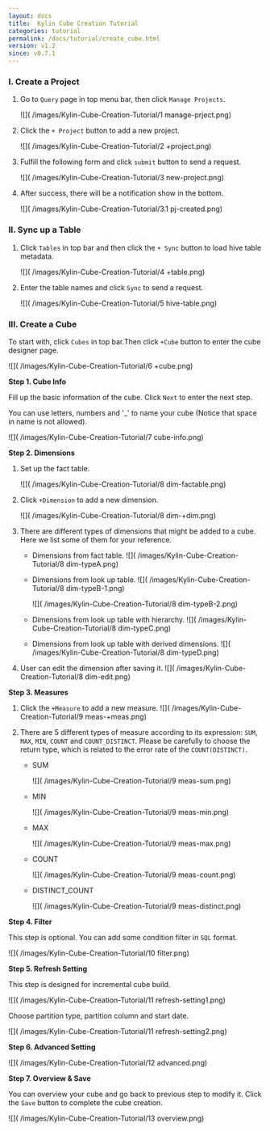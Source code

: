 ```yaml
---
layout: docs
title:  Kylin Cube Creation Tutorial
categories: tutorial
permalink: /docs/tutorial/create_cube.html
version: v1.2
since: v0.7.1
---
```

  
  
### I. Create a Project
1. Go to `Query` page in top menu bar, then click `Manage Projects`.

   ![]( /images/Kylin-Cube-Creation-Tutorial/1 manage-prject.png)

2. Click the `+ Project` button to add a new project.

   ![]( /images/Kylin-Cube-Creation-Tutorial/2 +project.png)

3. Fulfill the following form and click `submit` button to send a request.

   ![]( /images/Kylin-Cube-Creation-Tutorial/3 new-project.png)

4. After success, there will be a notification show in the bottom.

   ![]( /images/Kylin-Cube-Creation-Tutorial/3.1 pj-created.png)

### II. Sync up a Table
1. Click `Tables` in top bar and then click the `+ Sync` button to load hive table metadata.

   ![]( /images/Kylin-Cube-Creation-Tutorial/4 +table.png)

2. Enter the table names and click `Sync` to send a request.

   ![]( /images/Kylin-Cube-Creation-Tutorial/5 hive-table.png)

### III. Create a Cube
To start with, click `Cubes` in top bar.Then click `+Cube` button to enter the cube designer page.

![]( /images/Kylin-Cube-Creation-Tutorial/6 +cube.png)

**Step 1. Cube Info**

Fill up the basic information of the cube. Click `Next` to enter the next step.

You can use letters, numbers and '_' to name your cube (Notice that space in name is not allowed).

![]( /images/Kylin-Cube-Creation-Tutorial/7 cube-info.png)

**Step 2. Dimensions**

1. Set up the fact table.

    ![]( /images/Kylin-Cube-Creation-Tutorial/8 dim-factable.png)

2. Click `+Dimension` to add a new dimension.

    ![]( /images/Kylin-Cube-Creation-Tutorial/8 dim-+dim.png)

3. There are different types of dimensions that might be added to a cube. Here we list some of them for your reference.

    * Dimensions from fact table.
        ![]( /images/Kylin-Cube-Creation-Tutorial/8 dim-typeA.png)

    * Dimensions from look up table.
        ![]( /images/Kylin-Cube-Creation-Tutorial/8 dim-typeB-1.png)

        ![]( /images/Kylin-Cube-Creation-Tutorial/8 dim-typeB-2.png)
   
    * Dimensions from look up table with hierarchy.
        ![]( /images/Kylin-Cube-Creation-Tutorial/8 dim-typeC.png)

    * Dimensions from look up table with derived dimensions.
        ![]( /images/Kylin-Cube-Creation-Tutorial/8 dim-typeD.png)

4. User can edit the dimension after saving it.
   ![]( /images/Kylin-Cube-Creation-Tutorial/8 dim-edit.png)

**Step 3. Measures**

1. Click the `+Measure` to add a new measure.
   ![]( /images/Kylin-Cube-Creation-Tutorial/9 meas-+meas.png)

2. There are 5 different types of measure according to its expression: `SUM`, `MAX`, `MIN`, `COUNT` and `COUNT_DISTINCT`. Please be  carefully to choose the return type, which is related to the error rate of the `COUNT(DISTINCT)`.
   * SUM

     ![]( /images/Kylin-Cube-Creation-Tutorial/9 meas-sum.png)

   * MIN

     ![]( /images/Kylin-Cube-Creation-Tutorial/9 meas-min.png)

   * MAX

     ![]( /images/Kylin-Cube-Creation-Tutorial/9 meas-max.png)

   * COUNT

     ![]( /images/Kylin-Cube-Creation-Tutorial/9 meas-count.png)

   * DISTINCT_COUNT

     ![]( /images/Kylin-Cube-Creation-Tutorial/9 meas-distinct.png)

**Step 4. Filter**

This step is optional. You can add some condition filter in `SQL` format.

![]( /images/Kylin-Cube-Creation-Tutorial/10 filter.png)

**Step 5. Refresh Setting**

This step is designed for incremental cube build. 

![]( /images/Kylin-Cube-Creation-Tutorial/11 refresh-setting1.png)

Choose partition type, partition column and start date.

![]( /images/Kylin-Cube-Creation-Tutorial/11 refresh-setting2.png)

**Step 6. Advanced Setting**

![]( /images/Kylin-Cube-Creation-Tutorial/12 advanced.png)

**Step 7. Overview & Save**

You can overview your cube and go back to previous step to modify it. Click the `Save` button to complete the cube creation.

![]( /images/Kylin-Cube-Creation-Tutorial/13 overview.png)
